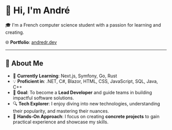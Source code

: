 # 👋 Hi, I'm André  

🎓 I'm a French computer science student with a passion for learning and creating.  

🌐 **Portfolio**: [andredr.dev](https://andredr.dev)  

---

## 🚀 About Me  
- 🌱 **Currently Learning**: Next.js, Symfony, Go, Rust  
- 💡 **Proficient in**: .NET, C#, Blazor, HTML, CSS, JavaScript, SQL, Java, C++  
- 🎯 **Goal**: To become a **Lead Developer** and guide teams in building impactful software solutions.  
- 🔍 **Tech Explorer**: I enjoy diving into new technologies, understanding their popularity, and mastering their nuances.  
- 🔨 **Hands-On Approach**: I focus on creating **concrete projects** to gain practical experience and showcase my skills.  

